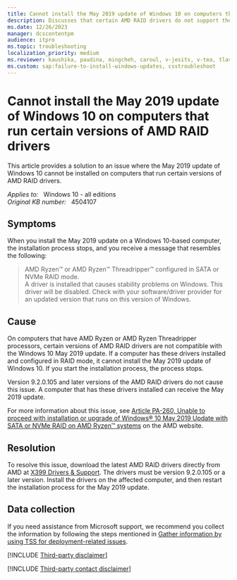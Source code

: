 ```yaml
---
title: Cannot install the May 2019 update of Windows 10 on computers that run certain versions of AMD RAID drivers
description: Discusses that certain AMD RAID drivers do not support the May 2019 update of Windows 10. The fix is to obtain new drivers directly from AMD.
ms.date: 12/26/2023
manager: dcscontentpm
audience: itpro
ms.topic: troubleshooting
localization_priority: medium
ms.reviewer: kaushika, paudina, mingcheh, caroul, v-jesits, v-tea, tlavoy
ms.custom: sap:failure-to-install-windows-updates, csstroubleshoot
---
```

# Cannot install the May 2019 update of Windows 10 on computers that run certain versions of AMD RAID drivers

This article provides a solution to an issue where the May 2019 update of Windows 10 cannot be installed on computers that run certain versions of AMD RAID drivers.

_Applies to:_ &nbsp; Windows 10 - all editions  
_Original KB number:_ &nbsp; 4504107

## Symptoms

When you install the May 2019 update on a Windows 10-based computer, the installation process stops, and you receive a message that resembles the following:
> AMD Ryzen™ or AMD Ryzen™ Threadripper™ configured in SATA or NVMe RAID mode.  
A driver is installed that causes stability problems on Windows. This driver will be disabled. Check with your software/driver provider for an updated version that runs on this version of Windows.

## Cause

On computers that have AMD Ryzen or AMD Ryzen Threadripper processors, certain versions of AMD RAID drivers are not compatible with the Windows 10 May 2019 update. If a computer has these drivers installed and configured in RAID mode, it cannot install the May 2019 update of Windows 10. If you start the installation process, the process stops.

Version 9.2.0.105 and later versions of the AMD RAID drivers do not cause this issue. A computer that has these drivers installed can receive the May 2019 update.

For more information about this issue, see [Article PA-260, Unable to proceed with installation or upgrade of Windows® 10 May 2019 Update with SATA or NVMe RAID on AMD Ryzen™ systems](https://www.amd.com/en/support/kb/faq/pa-260) on the AMD website.

## Resolution

To resolve this issue, download the latest AMD RAID drivers directly from AMD at [X399 Drivers & Support](https://www.amd.com/en/support/chipsets/amd-socket-tr4/x399). The drivers must be version 9.2.0.105 or a later version. Install the drivers on the affected computer, and then restart the installation process for the May 2019 update.

## Data collection

If you need assistance from Microsoft support, we recommend you collect the information by following the steps mentioned in [Gather information by using TSS for deployment-related issues](../windows-troubleshooters/gather-information-using-tss-deployment.md).

[!INCLUDE [Third-party disclaimer](../../includes/third-party-disclaimer.md)]

[!INCLUDE [Third-party contact disclaimer](../../includes/third-party-contact-disclaimer.md)]

